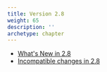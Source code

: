 ```yaml
---
title: Version 2.8
weight: 65
description: ''
archetype: chapter
---
```

- [What's New in 2.8](whats-new-in-2-8.md)
- [Incompatible changes in 2.8](incompatible-changes-in-2-8.md)
